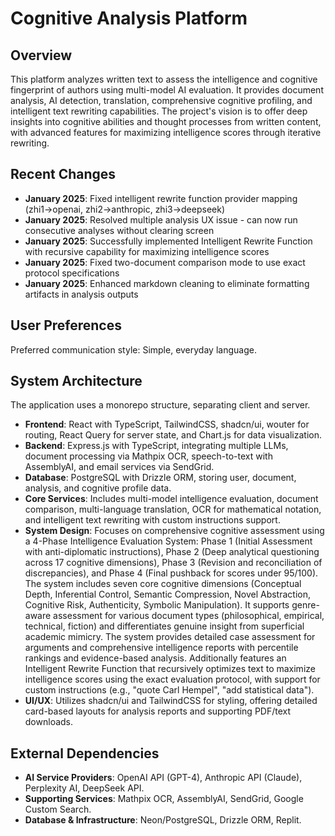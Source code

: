 # Cognitive Analysis Platform

## Overview
This platform analyzes written text to assess the intelligence and cognitive fingerprint of authors using multi-model AI evaluation. It provides document analysis, AI detection, translation, comprehensive cognitive profiling, and intelligent text rewriting capabilities. The project's vision is to offer deep insights into cognitive abilities and thought processes from written content, with advanced features for maximizing intelligence scores through iterative rewriting.

## Recent Changes
- **January 2025**: Fixed intelligent rewrite function provider mapping (zhi1→openai, zhi2→anthropic, zhi3→deepseek)
- **January 2025**: Resolved multiple analysis UX issue - can now run consecutive analyses without clearing screen
- **January 2025**: Successfully implemented Intelligent Rewrite Function with recursive capability for maximizing intelligence scores
- **January 2025**: Fixed two-document comparison mode to use exact protocol specifications  
- **January 2025**: Enhanced markdown cleaning to eliminate formatting artifacts in analysis outputs

## User Preferences
Preferred communication style: Simple, everyday language.

## System Architecture
The application uses a monorepo structure, separating client and server.
- **Frontend**: React with TypeScript, TailwindCSS, shadcn/ui, wouter for routing, React Query for server state, and Chart.js for data visualization.
- **Backend**: Express.js with TypeScript, integrating multiple LLMs, document processing via Mathpix OCR, speech-to-text with AssemblyAI, and email services via SendGrid.
- **Database**: PostgreSQL with Drizzle ORM, storing user, document, analysis, and cognitive profile data.
- **Core Services**: Includes multi-model intelligence evaluation, document comparison, multi-language translation, OCR for mathematical notation, and intelligent text rewriting with custom instructions support.
- **System Design**: Focuses on comprehensive cognitive assessment using a 4-Phase Intelligence Evaluation System: Phase 1 (Initial Assessment with anti-diplomatic instructions), Phase 2 (Deep analytical questioning across 17 cognitive dimensions), Phase 3 (Revision and reconciliation of discrepancies), and Phase 4 (Final pushback for scores under 95/100). The system includes seven core cognitive dimensions (Conceptual Depth, Inferential Control, Semantic Compression, Novel Abstraction, Cognitive Risk, Authenticity, Symbolic Manipulation). It supports genre-aware assessment for various document types (philosophical, empirical, technical, fiction) and differentiates genuine insight from superficial academic mimicry. The system provides detailed case assessment for arguments and comprehensive intelligence reports with percentile rankings and evidence-based analysis. Additionally features an Intelligent Rewrite Function that recursively optimizes text to maximize intelligence scores using the exact evaluation protocol, with support for custom instructions (e.g., "quote Carl Hempel", "add statistical data").
- **UI/UX**: Utilizes shadcn/ui and TailwindCSS for styling, offering detailed card-based layouts for analysis reports and supporting PDF/text downloads.

## External Dependencies
- **AI Service Providers**: OpenAI API (GPT-4), Anthropic API (Claude), Perplexity AI, DeepSeek API.
- **Supporting Services**: Mathpix OCR, AssemblyAI, SendGrid, Google Custom Search.
- **Database & Infrastructure**: Neon/PostgreSQL, Drizzle ORM, Replit.